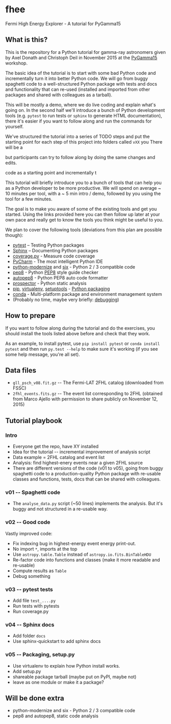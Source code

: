# fhee

Fermi High Energy Explorer - A tutorial for PyGamma15

## What is this?

This is the repository for a Python tutorial for gamma-ray astronomers given by
Axel Donath and Christoph Deil in November 2015 at the
[PyGamma15](http://gammapy.github.io/PyGamma15/) workshop.

The basic idea of the tutorial is to start with some bad Python code and incrementally turn it into better Python code. We will go from buggy spaghetti code to a well-structured Python package with tests and docs and functionality that can re-used (installed and imported from other packages and shared with colleagues as a tarball).

This will be mostly a demo, where we do live coding and explain what's going on. In the second half we'll introduce a bunch of Python development tools (e.g. `pytest` to run tests or `sphinx` to generate HTML documentation), there it's easier if you want to follow along and run the commands for yourself.

We've structured the tutorial into a series of TODO steps and put the starting point for each step of this project into folders called `vXX` you 
There will be a 

but participants can try to follow along by doing the same changes and edits.

 code as a starting point and incrementally t 

This tutorial will briefly introduce you to a bunch of tools that can
help you as a Python developer to be more productive.
We will spend on average ~ 10 minutes per tool, with a ~ 5 min intro / demo,
followed by you using the tool for a few minutes.

The goal is to make you aware of some of the existing tools and get you
started. Using the links provided here you can then follow up later at 
your own pace and really get to know the tools you think might be useful
to you.

We plan to cover the following tools (deviations from this plan are possible
though):

* [pytest](http://pytest.org/latest/) – Testing Python packages
* [Sphinx](http://sphinx-doc.org/) – Documenting Python packages
* [coverage.py](http://coverage.readthedocs.org/en/latest/) - Measure code coverage
* [PyCharm](https://www.jetbrains.com/pycharm/) - The most intelligent Python IDE
* [python-modernize](https://github.com/mitsuhiko/python-modernize) and [six](http://pythonhosted.org/six/) - Python 2 / 3 compatible code
* [pep8](http://pep8.readthedocs.org/en/latest/) - Python [PEP8](https://www.python.org/dev/peps/pep-0008/) style guide checker
* [autopep8](https://github.com/hhatto/autopep8#autopep8) - Python PEP8 auto code formatter
* [prospector](http://prospector.readthedocs.org/en/master/) - Python static analysis
* [pip](https://pip.pypa.io/en/latest/),
  [virtualenv](https://virtualenv.pypa.io/en/latest/),
  [setuptools](http://pythonhosted.org/setuptools/) - [Python packaging](https://packaging.python.org/en/latest/current.html)
* [conda](http://conda.pydata.org/docs/) - Multi-platform package and environment management system
* (Probably no time, maybe very briefly: [debugging](http://scipy-lectures.github.io/advanced/debugging/))

## How to prepare

If you want to follow along during the tutorial and do the exercises,
you should install the tools listed above before and check that they work.

As an example, to install pytest, use `pip install pytest`
or `conda install pytest` and then run `py.test --help` to make sure
it's working (if you see some help message, you're all set).


## Data files

* `gll_psch_v08.fit.gz` -- The Fermi-LAT 2FHL catalog
  (downloaded from FSSC)
* `2fhl_events.fits.gz` -- The event list corresponding to 2FHL
  (obtained from Marco Ajello with permission to share publicly on November 12, 2015)


## Tutorial playbook

### Intro

- Everyone get the repo, have XY installed
- Idea for the tutorial -- incremental improvement of analysis script
- Data example = 2FHL catalog and event list
- Analysis: find highest-enery events near a given 2FHL source
- There are different versions of the code (v01 to v05),
  going from buggy spaghetti code to a production-quality Python package
  with re-usable classes and functions, tests, docs that can be shared
  with colleagues.

### v01 -- Spaghetti code

- The `analyse_data.py` script (~50 lines) implements the analysis.
  But it's buggy and not structured in a re-usable way.

### v02 -- Good code

Vastly improved code:

- Fix indexing bug in highest-energy event energy print-out.
- No import `*`, imports at the top
- Use `astropy.table.Table` instead of `astropy.io.fits.BinTableHDU`
- Re-factor code into functions and classes (make it more readable and re-usable)
- Compute results as `Table`
- Debug something

### v03 -- pytest tests

- Add file `test_....py`
- Run tests with pytests
- Run coverage.py

### v04 -- Sphinx docs

- Add folder `docs`
- Use sphinx-quickstart to add sphinx docs

### v05 -- Packaging, setup.py

- Use virtualenv to explain how Python install works.
- Add setup.py
- shareable package tarball (maybe put on PyPI, maybe not)
- leave as one module or make it a package?

## Will be done extra

- python-modernize and six - Python 2 / 3 compatible code
- pep8 and autopep8, static code analysis
